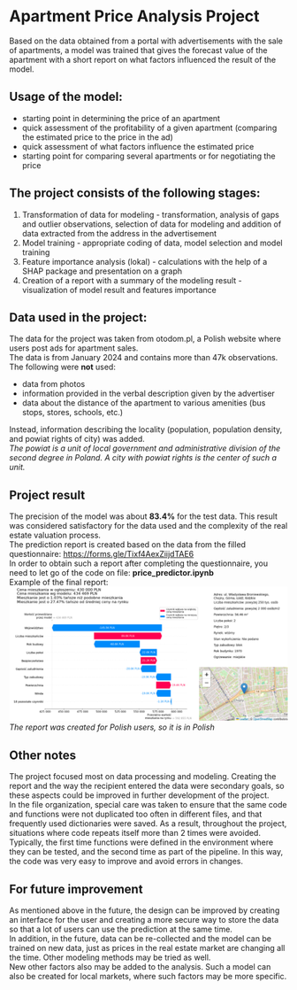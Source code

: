 # Apartment Price Analysis Project
Based on the data obtained from a portal with advertisements with the sale of apartments, a model was trained that gives the forecast value of the apartment with a short report on what factors influenced the result of the model.

## Usage of the model:
<ul>
<li>starting point in determining the price of an apartment</li>
<li>quick assessment of the profitability of a given apartment (comparing the estimated price to the price in the ad)</li>
<li>quick assessment of what factors influence the estimated price</li>
<li>starting point for comparing several apartments or for negotiating the price</li>
</ul>

## The project consists of the following stages:
<ol>
<li>Transformation of data for modeling - transformation, analysis of gaps and outlier observations, selection of data for modeling and addition of data extracted from the address in the advertisement</li>
<li>Model training - appropriate coding of data, model selection and model training</li>
<li>Feature importance analysis (lokal)  - calculations with the help of a SHAP package and presentation on a graph</li>
<li>Creation of a report with a summary of the modeling result - visualization of model result and features importance</li>
</ol>

## Data used in the project:
The data for the project was taken from otodom.pl, a Polish website where users post ads for apartment sales.<br>
The data is from January 2024 and contains more than 47k observations.<br>
The following were <b>not</b> used:
<ul>
<li>data from photos </li>
<li>information provided in the verbal description given by the advertiser</li>
<li>data about the distance of the apartment to various amenities (bus stops, stores, schools, etc.)</li>
</ul>
Instead, information describing the locality (population, population density, and powiat rights of city) was added.<br><i>The powiat is a unit of local government and administrative division of the second degree in Poland. A city with powiat rights is the center of such a unit.</i>

## Project result
The precision of the model was about <b>83.4%</b> for the test data. This result was considered satisfactory for the data used and the complexity of the real estate valuation process. <br>
The prediction report is created based on the data from the filled questionnaire: https://forms.gle/Tixf4AexZiijdTAE6<br>
In order to obtain such a report after completing the questionnaire, you need to let go of the code on file: <b>price_predictor.ipynb</b><br>
Example of the final report:
![alt text](final_report_example.png)<br>
<i>The report was created for Polish users, so it is in Polish</i>

## Other notes
The project focused most on data processing and modeling. Creating the report and the way the recipient entered the data were secondary goals, so these aspects could be improved in further development of the project.<br>
In the file organization, special care was taken to ensure that the same code and functions were not duplicated too often in different files, and that frequently used dictionaries were saved. As a result, throughout the project, situations where code repeats itself more than 2 times were avoided. Typically, the first time functions were defined in the environment where they can be tested, and the second time as part of the pipeline. In this way, the code was very easy to improve and avoid errors in changes.

## For future improvement
As mentioned above in the future, the design can be improved by creating an interface for the user and creating a more secure way to store the data so that a lot of users can use the prediction at the same time.<br>
In addition, in the future, data can be re-collected and the model can be trained on new data, just as prices in the real estate market are changing all the time. Other modeling methods may be tried as well.<br>
New other factors also may be added to the analysis. Such a model can also be created for local markets, where such factors may be more specific.